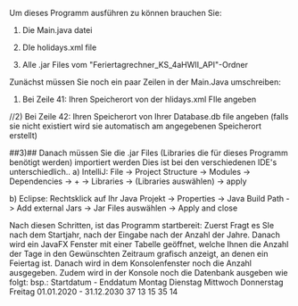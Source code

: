 Um dieses Programm ausführen zu können brauchen Sie:
1) Die Main.java datei

2) DIe holidays.xml file

3) Alle .jar Files vom "Feriertagrechner_KS_4aHWII_API"-Ordner



Zunächst müssen Sie noch ein paar Zeilen in der Main.Java umschreiben:
1) Bei Zeile 41: Ihren Speicherort von der hlidays.xml FIle angeben

//2) Bei Zeile 42: Ihren Speicherort von Ihrer Database.db file angeben (falls sie nicht existiert wird sie 
automatisch am angegebenen Speicherort erstellt)

##3)## Danach müssen Sie die .jar Files (Libraries die für dieses Programm benötigt werden) importiert werden
Dies ist bei den verschiedenen IDE's unterschiedlich..
a) IntelliJ: File -> Project Structure -> Modules -> Dependencies -> + -> Libraries -> (Libraries auswählen)
-> apply

b) Eclipse: Rechtsklick auf Ihr Java Projekt -> Properties -> Java Build Path -> Add external Jars -> Jar Files
auswählen -> Apply and close


Nach diesen Schritten, ist das Programm startbereit:
Zuerst Fragt es SIe nach dem Startjahr, nach der Eingabe nach der Anzahl der Jahre.
Danach wird ein JavaFX Fenster mit einer Tabelle geöffnet, welche Ihnen die Anzahl der Tage in den Gewünschten Zeitraum
grafisch anzeigt, an denen ein Feiertag ist.
Danach wird in dem Konsolenfenster noch die Anzahl ausgegeben.
Zudem wird in der Konsole noch die Datenbank ausgeben wie folgt:
bsp.:
    Startdatum - Enddatum    Montag    Dienstag    Mittwoch    Donnerstag    Freitag
   01.01.2020 - 31.12.2030		37		     13		       15		         35		       14	 
   
   


